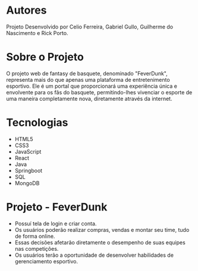 # Autores
Projeto Desenvolvido por Celio Ferreira, Gabriel Gullo, Guilherme do Nascimento e Rick Porto. 

# Sobre o Projeto
O projeto web de fantasy de basquete, denominado "FeverDunk", representa
mais do que apenas uma plataforma de entretenimento esportivo. Ele é um portal que
proporcionará uma experiência única e envolvente para os fãs do basquete,
permitindo-lhes vivenciar o esporte de uma maneira completamente nova, diretamente
através da internet.

# Tecnologias
- HTML5
- CSS3
- JavaScript
- React
- Java
- Springboot
- SQL
- MongoDB

# Projeto - FeverDunk
- Possuí tela de login e criar conta.
- Os usuários poderão realizar compras, vendas e montar seu time, tudo de forma online.
- Essas decisões afetarão diretamente o desempenho de suas equipes nas competições. 
- Os usuários terão a oportunidade de desenvolver habilidades de gerenciamento esportivo.


